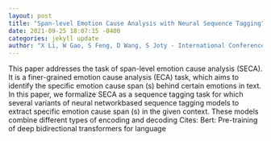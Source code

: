 ```yaml
--- 
layout: post 
title: "Span-level Emotion Cause Analysis with Neural Sequence Tagging" 
date: 2021-09-25 18:07:15 -0400 
categories: jekyll update 
author: "X Li, W Gao, S Feng, D Wang, S Joty - International Conference on Information and , 2021" 
--- 
```

This paper addresses the task of span-level emotion cause analysis (SECA). It is a finer-grained emotion cause analysis (ECA) task, which aims to identify the specific emotion cause span (s) behind certain emotions in text. In this paper, we formalize SECA as a sequence tagging task for which several variants of neural networkbased sequence tagging models to extract specific emotion cause span (s) in the given context. These models combine different types of encoding and decoding Cites: Bert: Pre-training of deep bidirectional transformers for language